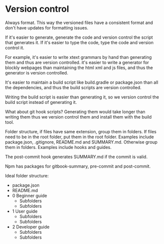 # Version control

Always format. This way the versioned files have a consistent format and don't have updates for formatting issues.

If it's easier to generate, generate the code and version control the script that generates it. If it's easier to type the code, type the code and version control it.

For example, it's easier to write xtext grammars by hand than generating them and thus are version controlled. it's easier to write a generator for blockly webpages than maintaining the html xml and js files, and thus the generator is version controlled.

It's easier to maintain a build script like build.gradle or package.json than all the dependencies, and thus the build scripts are version controlled.

Writing the build script is easier than generating it, so we version control the build script instead of generating it.

What about git hook scripts? Generating them would take longer than writing them thus we version control them and install them with the build tool.

Folder structure, if files have same extension, group them in folders. If files need to be in the root folder, put them in the root folder. Examples include package.json, .gitignore, README.md and SUMMARY.md. Otherwise group them in folders. Examples include hooks and guides.

The post-commit hook generates SUMMARY.md if the commit is valid.

Npm has packages for gitbook-summary, pre-commit and post-commit.

Ideal folder structure:

* package.json
* README.md
* 0 Beginner guide
  * Subfolders
  * Subfolders
* 1 User guide
  * Subfolders
  * Subfolders
* 2 Developer guide
  * Subfolders
  * Subfolders
